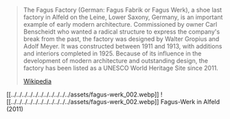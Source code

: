 


> The Fagus Factory (German: Fagus Fabrik or Fagus Werk), a shoe last factory in Alfeld on the Leine, Lower Saxony, Germany, is an important example of early modern architecture.  Commissioned by owner Carl Benscheidt who wanted a radical structure to express the company's break from the past, the factory was designed  by Walter Gropius and Adolf Meyer.  It was constructed between 1911 and 1913, with additions and interiors completed in 1925. Because of its influence in the development of modern architecture and outstanding design, the factory has been listed as a UNESCO World Heritage Site since 2011.
>
> [Wikipedia](https://en.wikipedia.org/wiki/Fagus%20Factory)
> 

[[../../../../../../../../../../../assets/fagus-werk_002.webp]] 
![[../../../../../../../../../../../assets/fagus-werk_002.webp]] 
Fagus-Werk in Alfeld (2011) 
